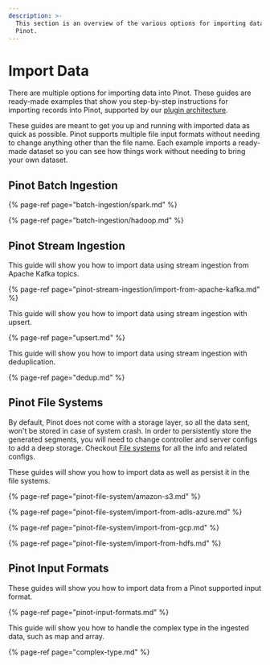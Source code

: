```yaml
---
description: >-
  This section is an overview of the various options for importing data into
  Pinot.
---
```


# Import Data

There are multiple options for importing data into Pinot. These guides are ready-made examples that show you step-by-step instructions for importing records into Pinot, supported by our [plugin architecture](../../developers/plugin-architecture/).

These guides are meant to get you up and running with imported data as quick as possible. Pinot supports multiple file input formats without needing to change anything other than the file name. Each example imports a ready-made dataset so you can see how things work without needing to bring your own dataset.

## Pinot Batch Ingestion

{% page-ref page="batch-ingestion/spark.md" %}

{% page-ref page="batch-ingestion/hadoop.md" %}

## Pinot Stream Ingestion

This guide will show you how to import data using stream ingestion from Apache Kafka topics.

{% page-ref page="pinot-stream-ingestion/import-from-apache-kafka.md" %}

This guide will show you how to import data using stream ingestion with upsert.

{% page-ref page="upsert.md" %}

This guide will show you how to import data using stream ingestion with deduplication.

{% page-ref page="dedup.md" %}

## Pinot File Systems

By default, Pinot does not come with a storage layer, so all the data sent, won't be stored in case of system crash. In order to persistently store the generated segments, you will need to change controller and server configs to add a deep storage. Checkout [File systems](pinot-file-system/) for all the info and related configs.

These guides will show you how to import data as well as persist it in the file systems.

{% page-ref page="pinot-file-system/amazon-s3.md" %}

{% page-ref page="pinot-file-system/import-from-adls-azure.md" %}

{% page-ref page="pinot-file-system/import-from-gcp.md" %}

{% page-ref page="pinot-file-system/import-from-hdfs.md" %}

## Pinot Input Formats

These guides will show you how to import data from a Pinot supported input format.

{% page-ref page="pinot-input-formats.md" %}

This guide will show you how to handle the complex type in the ingested data, such as map and array.

{% page-ref page="complex-type.md" %}

